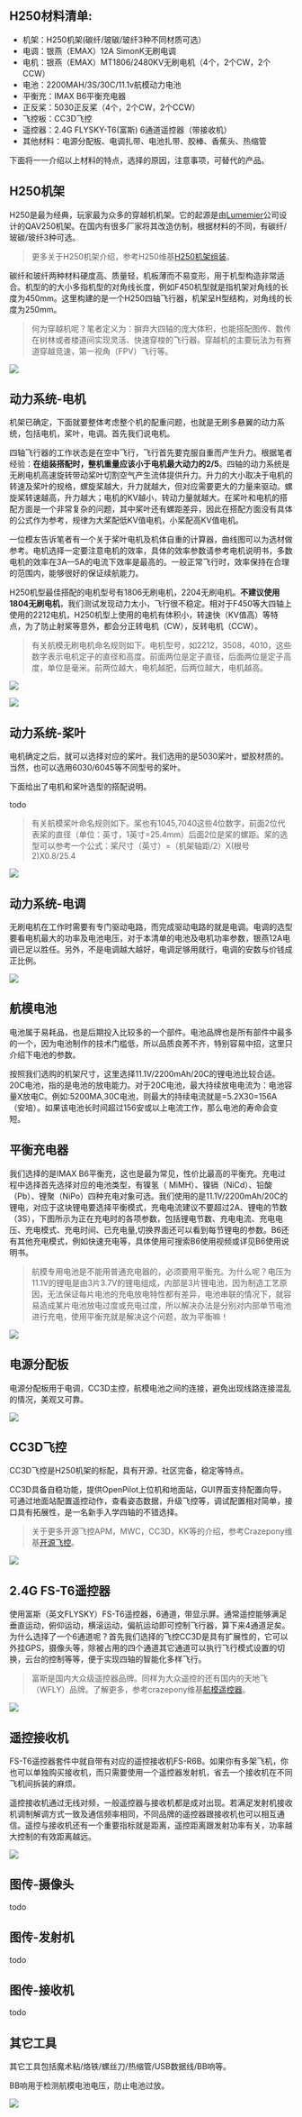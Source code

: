 

## H250材料清单:
* 机架：H250机架(碳纤/玻碳/玻纤3种不同材质可选）
* 电调：银燕（EMAX）12A SimonK无刷电调
* 电机：银燕（EMAX）MT1806/2480KV无刷电机（4个，2个CW，2个CCW）
* 电池：2200MAH/3S/30C/11.1v航模动力电池
* 平衡充：IMAX B6平衡充电器
* 正反桨：5030正反桨（4个，2个CW，2个CCW）
* 飞控板：CC3D飞控
* 遥控器：2.4G FLYSKY-T6(富斯) 6通道遥控器（带接收机）
* 其他材料：电源分配板、电调扎带、电池扎带、胶棒、香蕉头、热缩管

下面将一一介绍以上材料的特点，选择的原因，注意事项，可替代的产品。

## H250机架

H250是最为经典，玩家最为众多的穿越机机架。它的起源是由[Lumemier](http://www.lumenier.com/)公司设计的QAV250机架。在国内有很多厂家将其改造仿制，根据材料的不同，有碳纤/玻碳/玻纤3种可选。

> 更多关于H250机架介绍，参考H250维基[H250机架组装](./h250-assemble.html)。

碳纤和玻纤两种材料硬度高、质量轻，机板薄而不易变形，用于机型构造非常适合。机型的的大小多指机型的对角线长度，例如F450机型就是指机架对角线的长度为450mm。这里构建的是一个H250四轴飞行器，机架呈H型结构，对角线的长度为250mm。

> 何为穿越机呢？笔者定义为：摒弃大四轴的庞大体积，也能搭配图传、数传在树林或者楼道间实现灵活、快速穿梭的飞行器。穿越机的主要玩法为有赛道穿越竞速，第一视角（FPV）飞行等。

![](/assets/img/h250-list-2.jpg)

## 动力系统-电机

机架已确定，下面就要整体考虑整个机的配重问题，也就是无刷多悬翼的动力系统，包括电机，桨叶，电调。首先我们说电机。

四轴飞行器的工作状态是在空中飞行，飞行首先要克服自重而产生升力。根据笔者经验：**在组装搭配时，整机重量应该小于电机最大动力的2/5**。四轴的动力系统是无刷电机高速旋转带动桨叶切割空气产生流体提供升力。升力的大小取决于电机的转速及桨叶的规格，螺旋桨越大，升力就越大，但对应需要更大的力量来驱动。螺旋桨转速越高，升力越大；电机的KV越小，转动力量就越大。在桨叶和电机的搭配方面是一个非常复杂的问题，其中桨叶还有螺距差异，因此在搭配方面没有具体的公式作为参考，规律为大桨配低KV值电机，小桨配高KV值电机。

一位模友告诉笔者有一个关于桨叶电机及机体自重的计算器，曲线图可以为选材做参考。电机选择一定要注意电机的效率，具体的效率参数请参考电机说明书，多数电机的效率在3A—5A的电流下效率是最高的。一般正常飞行时，效率保持在合理的范围内，能够很好的保证续航能力。

H250机型最佳搭配的电机型号有1806无刷电机，2204无刷电机。**不建议使用1804无刷电机**，我们测试发现动力太小，飞行很不稳定。相对于F450等大四轴上使用的2212电机，H250机型上使用的电机有体积小，转速快（KV值高）等特点，为了防止射桨等意外，都会分正转电机（CW），反转电机（CCW）。

> 有关航模无刷电机命名规则如下。电机型号，如2212，3508，4010，这些数字表示电机定子的直径和高度。前面两位是定子直径，后面两位是定子高度，单位是毫米。前两位越大，电机越肥，后两位越大，电机越高。

![](/assets/img/mt1806.jpg)

![](/assets/img/mt2204.jpg)

## 动力系统-桨叶

电机确定之后，就可以选择对应的桨叶。我们选用的是5030桨叶，塑胶材质的。当然，也可以选用6030/6045等不同型号的桨叶。

下面给出了电机和桨叶选型的搭配说明。

todo

> 有关航模桨叶命名规则如下。桨也有1045,7040这些4位数字，前面2位代表桨的直径（单位：英寸，1英寸=25.4mm）后面2位是桨的螺距。桨的选型可以参考一个公式：桨尺寸（英寸）=（机架轴距/2）X(根号2)X0.8/25.4

![](/assets/img/5030-props.jpg)

## 动力系统-电调
无刷电机在工作时需要有专门驱动电路，而完成驱动电路的就是电调。电调的选型要看电机最大的功率及电池电压，对于本清单的电池及电机功率参数，银燕12A电调已足以胜任。另外，不是电调越大越好，电调足够用就行，电调的安数与价钱成正比例。

![](/assets/img/h250-list-51.jpg)

## 航模电池
电池属于易耗品，也是后期投入比较多的一个部件。电池品牌也是所有部件中最多的一个，因为电池制作的技术门槛低，所以品质良莠不齐，特别容易中招，这里只介绍下电池的参数。

按照我们选购的机架尺寸，这里选择11.1V/2200mAh/20C的锂电池比较合适。20C电池，指的是电池的放电能力。对于20C电池，最大持续放电电流为：电池容量X放电C。例如:5200MA,30C电池，则最大的持续电流就是=5.2X30=156A（安培）。如果该电池长时间超过156安或以上电流工作，那么电池的寿命会变短。

## 平衡充电器
我们选择的是IMAX B6平衡充，这也是最为常见，性价比最高的平衡充。充电过程中选择首先选择对应的电池类型，有镍氢（ MiMH）、镍镉（NiCd）、铅酸（Pb）、锂聚（NiPo）四种充电对象可选。我们使用的是11.1V/2200mAh/20C的锂电，对应于这块锂电要选择平衡模式，充电电流建议不要超过2A、锂电的节数（3S），下图所示为正在充电时的各项参数，包括锂电节数、充电电流、充电电压、充电模式、充电时间、已充电量,切换界面还可以看到每节锂电的参数。B6还有其他充电模式，例如快速充电等，具体使用可搜索B6使用视频或详见B6使用说明书。

> 航模专用电池是不能用普通充电器的，必须要用平衡充。为什么呢？电压为11.1V的锂电是由3片3.7V的锂电组成，内部是3片锂电池，因为制造工艺原因，无法保证每片电池的充电放电特性都有差异，电池串联的情况下，就容易造成某片电池放电过度或充电过度，所以解决办法是分别对内部单节电池进行充电，使用平衡充就是解决这个问题，故为平衡嘛！

![](/assets/img/h250-list-61.jpg)


## 电源分配板

电源分配板用于电调，CC3D主控，航模电池之间的连接，避免出现线路连接混乱的情况，美观又可靠。

![](/assets/img/cc3d-power-board.jpg)

## CC3D飞控
CC3D飞控是H250机架的标配，具有开源，社区完备，稳定等特点。

CC3D具备自稳功能，提供OpenPilot上位机和地面站，GUI界面支持配置向导，可通过地面站配置遥控动作，查看姿态数据，升级飞控等，调试配置相对简单，接口具有拓展性，是一名新手入学四轴的不错选择。

> 关于更多开源飞控APM，MWC，CC3D，KK等的介绍，参考Crazepony维基[开源飞控](./opensource-quadcopter.html)。

![](/assets/img/h250-list-7.jpg)

## 2.4G FS-T6遥控器
使用富斯（英文FLYSKY）FS-T6遥控器，6通道，带显示屏。通常遥控能够满足垂直运动，俯仰运动，横滚运动，偏航运动即可控制飞行器，算下来4通道足矣。为什么选择了一个6通道呢？首先我们选择的飞控CC3D是具有扩展性的，它可以外挂GPS，摄像头等，除被占用的四个通道其它通道可以执行飞行模式设置的切换，云台的控制等等，便于实现四轴的智能化多样飞行。

> 富斯是国内大众级遥控器品牌。同样为大众遥控的还有国内的天地飞（WFLY）品牌。了解更多，参考crazepony维基[航模遥控器](./remote-controller-2-4.html)。

![](/assets/img/fs-t6.jpg)

## 遥控接收机
FS-T6遥控器套件中就自带有对应的遥控接收机FS-R6B。如果你有多架飞机，你也可以单独购买接收机，而只需要使用一个遥控器发射机，省去一个接收机在不同飞机间拆装的麻烦。

遥控接收机通过无线对频，一般遥控器与接收机都是成对出现。若满足发射机接收机调制解调方式一致及通信频率相同，不同品牌的遥控器跟接收机也可以相互通信。遥控与接收机还有一个重要指标就是距离，遥控距离跟发射功率有关，功率越大控制的有效距离越远。

![](/assets/img/h250-list-888.jpg)

## 图传-摄像头
todo

## 图传-发射机
todo

## 图传-接收机
todo

## 其它工具

其它工具包括魔术粘/烙铁/螺丝刀/热缩管/USB数据线/BB响等。

BB响用于检测航模电池电压，防止电池过放。

![](/assets/img/bb.jpg)
